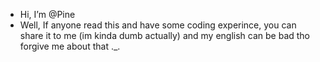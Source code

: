 - Hi, I’m @Pine
- Well, If anyone read this and have some coding experince, you can share it to me (im kinda dumb actually) and my english can be bad tho forgive me about that ._.

